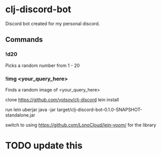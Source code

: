 # clj-discord-bot
Discord bot created for my personal discord.

## Commands
### !d20
Picks a random number from 1 - 20

### !img <your_query_here>
Finds a random image of <your_query_here>

clone https://github.com/yotsov/clj-discord
lein install



run
lein uberjar
java -jar target/clj-discord-bot-0.1.0-SNAPSHOT-standalone.jar

switch to using https://github.com/LonoCloud/lein-voom/ for the library

# TODO update this 